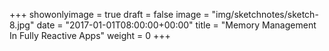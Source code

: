 +++
showonlyimage = true
draft = false
image = "img/sketchnotes/sketch-8.jpg"
date = "2017-01-01T08:00:00+00:00"
title = "Memory Management In Fully Reactive Apps"
weight = 0
+++

